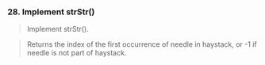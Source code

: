 ### 28. Implement strStr()
>Implement strStr().

>Returns the index of the first occurrence of needle in haystack, 
>or -1 if needle is not part of haystack.